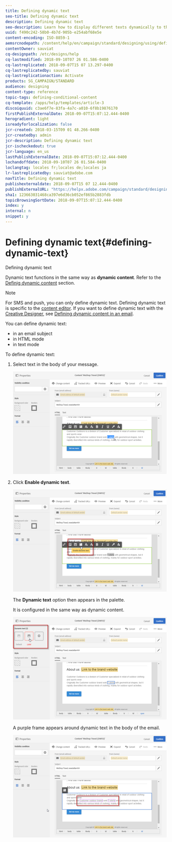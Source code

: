```yaml
---
title: Defining dynamic text
seo-title: Defining dynamic text
description: Defining dynamic text
seo-description: Learn how to display different texts dynamically to the user according to the conditions defined in Adobe Campaign.
uuid: f490c242-58b0-4b7d-905b-e254abf68e5e
content-encoding: ISO-8859-1
aemsrcnodepath: /content/help/en/campaign/standard/designing/using/defining-dynamic-text
contentOwner: sauviat
cq-designpath: /etc/designs/help
cq-lastmodified: 2018-09-10T07 26 01.586-0400
cq-lastreplicated: 2018-09-07T15 07 13.297-0400
cq-lastreplicatedby: sauviat
cq-lastreplicationaction: Activate
products: SG_CAMPAIGN/STANDARD
audience: designing
content-type: reference
topic-tags: defining-conditional-content
cq-template: /apps/help/templates/article-3
discoiquuid: c3ae6f7e-83fa-4a7c-a010-6f8b19876170
firstPublishExternalDate: 2018-09-07T15:07:12.444-0400
herogradient: light
isreadyforlocalization: false
jcr-created: 2018-03-15T09 01 48.266-0400
jcr-createdby: admin
jcr-description: Defining dynamic text
jcr-ischeckedout: true
jcr-language: en_us
lastPublishExternalDate: 2018-09-07T15:07:12.444-0400
lochandoffdate: 2018-09-10T07 26 01.584-0400
loclangtag: locales fr;locales de;locales ja
lr-lastreplicatedby: sauviat@adobe.com
navTitle: Defining dynamic text
publishexternaldate: 2018-09-07T15 07 12.444-0400
publishExternalURL: "https://helpx.adobe.com/campaign/standard/designing/using/defining-dynamic-text.html"
sha1: 123663031468ca397e6d36cb052ef865b2883fdb
topicBrowsingSortDate: 2018-09-07T15:07:12.444-0400
index: y
internal: n
snippet: y
---
```


# Defining dynamic text{#defining-dynamic-text}

Defining dynamic text

Dynamic text functions in the same way as **dynamic content**. Refer to the [Definig dynamic content](../../designing/using/defining-dynamic-content-in-an-email.md) section.

>[!NOTE]
>
>For SMS and push, you can only define dynamic text. Defining dynamic text is specific to the [content editor](../../designing/using/about-email-content-design.md#using-the-email-content-editor). If you want to define dynamic text with the [Creative Designer](../../designing/using/about-email-content-design.md#using-the-creative-designer), see [Defining dynamic content in an email](../../designing/using/defining-dynamic-content-in-an-email.md).

You can define dynamic text:

* in an email subject
* in HTML mode
* in text mode

To define dynamic text:

1. Select text in the body of your message.

   ![](assets/delivery_content_39.png)

1. Click **Enable dynamic text**.

   ![](assets/delivery_content_40.png)

   The **Dynamic text** option then appears in the palette.

   It is configured in the same way as dynamic content.

   ![](assets/delivery_content_41.png)

   A purple frame appears around dynamic text in the body of the email.

   ![](assets/delivery_content_42.png)

